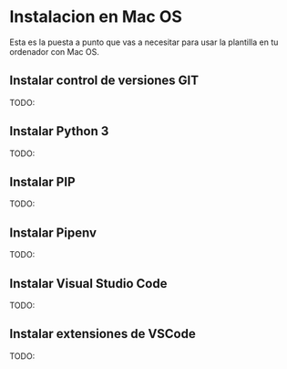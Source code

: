 # Instalacion en Mac OS

Esta es la puesta a punto que vas a necesitar para usar la plantilla en tu ordenador con Mac OS.

## Instalar control de versiones GIT

TODO:

## Instalar Python 3

TODO:

## Instalar PIP

TODO:

## Instalar Pipenv

TODO:

## Instalar Visual Studio Code

TODO:

## Instalar extensiones de VSCode

TODO:
